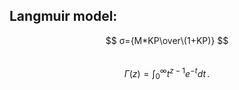 ## Langmuir model: 
$$ σ={M*KP\over\(1+KP)} $$              
$$\Gamma(z) = \int_0^\infty t^{z-1}e^{-t}dt\,.$$
